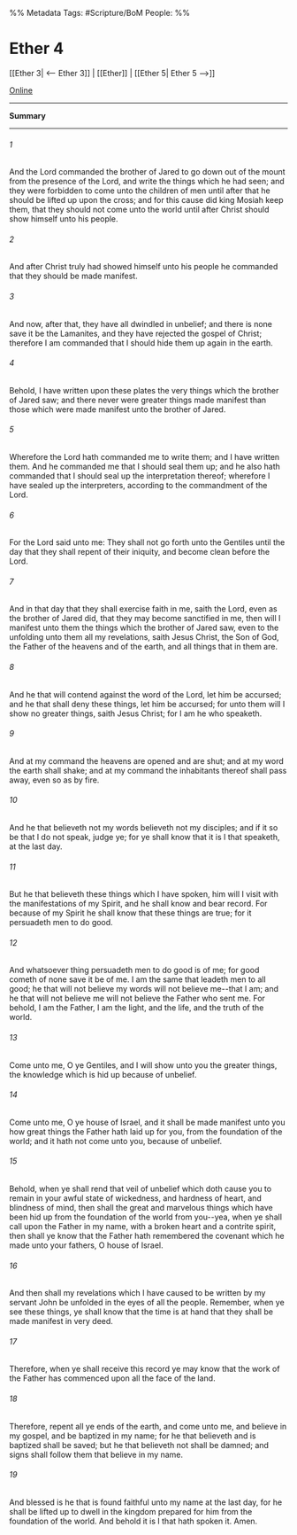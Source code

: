 %% Metadata
Tags: #Scripture/BoM
People: 
%%
# Ether 4
[[Ether 3| <-- Ether 3]] | [[Ether]] | [[Ether 5| Ether 5 -->]]

[Online](https://churchofjesuschrist.org/study/scriptures/bofm/ether/4?lang=eng)

---
__Summary__



---
###### 1
And the Lord commanded the brother of Jared to go down out of the mount from the presence of the Lord, and write the things which he had seen; and they were forbidden to come unto the children of men until after that he should be lifted up upon the cross; and for this cause did king Mosiah keep them, that they should not come unto the world until after Christ should show himself unto his people.
###### 2
And after Christ truly had showed himself unto his people he commanded that they should be made manifest.
###### 3
And now, after that, they have all dwindled in unbelief; and there is none save it be the Lamanites, and they have rejected the gospel of Christ; therefore I am commanded that I should hide them up again in the earth.
###### 4
Behold, I have written upon these plates the very things which the brother of Jared saw; and there never were greater things made manifest than those which were made manifest unto the brother of Jared.
###### 5
Wherefore the Lord hath commanded me to write them; and I have written them. And he commanded me that I should seal them up; and he also hath commanded that I should seal up the interpretation thereof; wherefore I have sealed up the interpreters, according to the commandment of the Lord.
###### 6
For the Lord said unto me: They shall not go forth unto the Gentiles until the day that they shall repent of their iniquity, and become clean before the Lord.
###### 7
And in that day that they shall exercise faith in me, saith the Lord, even as the brother of Jared did, that they may become sanctified in me, then will I manifest unto them the things which the brother of Jared saw, even to the unfolding unto them all my revelations, saith Jesus Christ, the Son of God, the Father of the heavens and of the earth, and all things that in them are.
###### 8
And he that will contend against the word of the Lord, let him be accursed; and he that shall deny these things, let him be accursed; for unto them will I show no greater things, saith Jesus Christ; for I am he who speaketh.
###### 9
And at my command the heavens are opened and are shut; and at my word the earth shall shake; and at my command the inhabitants thereof shall pass away, even so as by fire.
###### 10
And he that believeth not my words believeth not my disciples; and if it so be that I do not speak, judge ye; for ye shall know that it is I that speaketh, at the last day.
###### 11
But he that believeth these things which I have spoken, him will I visit with the manifestations of my Spirit, and he shall know and bear record. For because of my Spirit he shall know that these things are true; for it persuadeth men to do good.
###### 12
And whatsoever thing persuadeth men to do good is of me; for good cometh of none save it be of me. I am the same that leadeth men to all good; he that will not believe my words will not believe me--that I am; and he that will not believe me will not believe the Father who sent me. For behold, I am the Father, I am the light, and the life, and the truth of the world.
###### 13
Come unto me, O ye Gentiles, and I will show unto you the greater things, the knowledge which is hid up because of unbelief.
###### 14
Come unto me, O ye house of Israel, and it shall be made manifest unto you how great things the Father hath laid up for you, from the foundation of the world; and it hath not come unto you, because of unbelief.
###### 15
Behold, when ye shall rend that veil of unbelief which doth cause you to remain in your awful state of wickedness, and hardness of heart, and blindness of mind, then shall the great and marvelous things which have been hid up from the foundation of the world from you--yea, when ye shall call upon the Father in my name, with a broken heart and a contrite spirit, then shall ye know that the Father hath remembered the covenant which he made unto your fathers, O house of Israel.
###### 16
And then shall my revelations which I have caused to be written by my servant John be unfolded in the eyes of all the people. Remember, when ye see these things, ye shall know that the time is at hand that they shall be made manifest in very deed.
###### 17
Therefore, when ye shall receive this record ye may know that the work of the Father has commenced upon all the face of the land.
###### 18
Therefore, repent all ye ends of the earth, and come unto me, and believe in my gospel, and be baptized in my name; for he that believeth and is baptized shall be saved; but he that believeth not shall be damned; and signs shall follow them that believe in my name.
###### 19
And blessed is he that is found faithful unto my name at the last day, for he shall be lifted up to dwell in the kingdom prepared for him from the foundation of the world. And behold it is I that hath spoken it. Amen.



